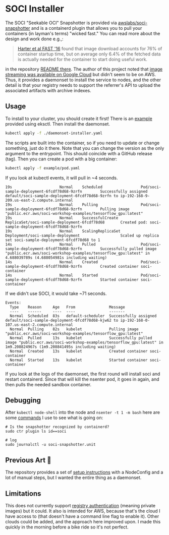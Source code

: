 # SOCI Installer

The SOCI "Seekable OCI" Snapshotter is provided via [awslabs/soci-snapshotter](https://github.com/awslabs/soci-snapshotter) and is a containerd plugin that allows you to pull your containers (in layman's terms) "wicked fast." You can read more about the design and work done e.g.,:

> [Harter et al FAST '16](https://www.usenix.org/conference/fast16/technical-sessions/presentation/harter) found that image download accounts for 76% of container startup time, but on average only 6.4% of the fetched data is actually needed for the container to start doing useful work.

in the repository [README there](https://github.com/awslabs/soci-snapshotter). The author of this project noted that [image streaming was available on Google Cloud](https://cloud.google.com/kubernetes-engine/docs/how-to/image-streaming) but didn't seem to be on AWS. Thus, it provides a daemonset to install the service to nodes, and the other detail is that your registry needs to support the referrer's API to upload the associated artifacts with archive indexes.

## Usage

To install to your cluster, you should create it first! There is an [example](example) provided using eksctl. Then install the daemonset. 

```bash
kubectl apply -f ./daemonset-installer.yaml
```

The scripts are built into the container, so if you need to update or change something, just do it there. Note that you can change the version as the only argument to the entrypoint. This should coincide with a GitHub release (tag). Then you can create a pod with a big container:

```bash
kubectl apply -f example/pod.yaml
```

If you look at kubectl events, it will pull in ~4 seconds.

```console
19s                     Normal    Scheduled                 Pod/soci-sample-deployment-6fcdf78d68-9zrfn        Successfully assigned default/soci-sample-deployment-6fcdf78d68-9zrfn to ip-192-168-9-209.us-east-2.compute.internal
19s                     Normal    Pulling                   Pod/soci-sample-deployment-6fcdf78d68-9zrfn        Pulling image "public.ecr.aws/soci-workshop-examples/tensorflow_gpu:latest"
19s                     Normal    SuccessfulCreate          ReplicaSet/soci-sample-deployment-6fcdf78d68       Created pod: soci-sample-deployment-6fcdf78d68-9zrfn
19s                     Normal    ScalingReplicaSet         Deployment/soci-sample-deployment                  Scaled up replica set soci-sample-deployment-6fcdf78d68 to 1
14s                     Normal    Pulled                    Pod/soci-sample-deployment-6fcdf78d68-9zrfn        Successfully pulled image "public.ecr.aws/soci-workshop-examples/tensorflow_gpu:latest" in 4.688039789s (4.688054981s including waiting)
14s                     Normal    Created                   Pod/soci-sample-deployment-6fcdf78d68-9zrfn        Created container soci-container
14s                     Normal    Started                   Pod/soci-sample-deployment-6fcdf78d68-9zrfn        Started container soci-container
```

If we didn't use SOCI, it would take ~71 seconds.

```console
Events:
  Type    Reason     Age   From               Message
  ----    ------     ----  ----               -------
  Normal  Scheduled  83s   default-scheduler  Successfully assigned default/soci-sample-deployment-6fcdf78d68-kjw62 to ip-192-168-0-107.us-east-2.compute.internal
  Normal  Pulling    82s   kubelet            Pulling image "public.ecr.aws/soci-workshop-examples/tensorflow_gpu:latest"
  Normal  Pulled     13s   kubelet            Successfully pulled image "public.ecr.aws/soci-workshop-examples/tensorflow_gpu:latest" in 1m9.208824967s (1m9.208841495s including waiting)
  Normal  Created    13s   kubelet            Created container soci-container
  Normal  Started    13s   kubelet            Started container soci-container
```

If you look at the logs of the daemonset, the first round will install soci and restart containerd. Since that will kill the nsenter pod, it goes in again, and then pulls the needed sandbox container. 

## Debugging

After `kubectl node-shell` into the node and `nsenter -t 1 -m bash` here are some [commands](https://github.com/awslabs/soci-snapshotter/blob/main/docs/debug.md) I use to see what is going on:

```console
# Is the snapshotter recognized by containerd?
sudo ctr plugin ls id==soci

# log
sudo journalctl -u soci-snapshotter.unit
```

## Previous Art 🎨

The repository provides a set of [setup instructions](https://github.com/awslabs/soci-snapshotter/blob/main/docs/eks.md) with a NodeConfig and a lot of manual steps, but I wanted the entire thing as a daemonset.

## Limitations

This does not currently support [registry authentication](https://github.com/awslabs/soci-snapshotter/blob/main/docs/kubernetes.md#registry-authentication-configuration) (meaning private images) but it could. It also is intended for AWS, because that's the cloud I have access to (that doesn't have a command line flag to enable it). Other clouds could be added, and the approach here improved upon. I made this quickly in the morning before a bike ride so it's not perfect.
